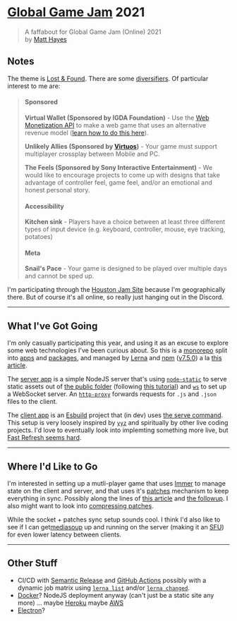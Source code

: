 # [Global Game Jam](https://globalgamejam.org) 2021

> A faffabout for Global Game Jam (Online) 2021<br>
> by [Matt Hayes](https://globalgamejam.org/users/mysterycommand)

## Notes

The theme is [Lost & Found](https://globalgamejam.org/news/theme-global-game-jam-online-2021). There are some [diversifiers](https://globalgamejam.org/news/ggj-online-diversifiers). Of particular interest to me are:

> #### Sponsored
>
> **Virtual Wallet (Sponsored by IGDA Foundation)** - Use the [Web Monetization API](https://webmonetization.org/docs/getting-started/) to make a web game that uses an alternative revenue model ([learn how to do this here](https://igdafoundation.org/ggj2021/)).
>
> **Unlikely Allies (Sponsored by [Virtuos](https://www.virtuosgames.com/))** - Your game must support multiplayer crossplay between Mobile and PC.
>
> **The Feels (Sponsored by Sony Interactive Entertainment)** - We would like to encourage projects to come up with designs that take advantage of controller feel, game feel, and/or an emotional and honest personal story.
>
> #### Accessibility
>
> **Kitchen sink** - Players have a choice between at least three different types of input device (e.g. keyboard, controller, mouse, eye tracking, potatoes)
>
> #### Meta
>
> **Snail's Pace** - Your game is designed to be played over multiple days and cannot be sped up.

I'm participating through the [Houston Jam Site](https://globalgamejam.org/2021/jam-sites/houston-global-game-jam-2021) because I'm geographically there. But of course it's all online, so really just hanging out in the Discord.

---

## What I've Got Going

I'm only casually participating this year, and using it as an excuse to explore some web technologies I've been curious about. So this is a [monorepo](https://en.wikipedia.org/wiki/Monorepo) split into [apps](apps) and [packages](packages), and managed by [Lerna](https://lerna.js.org/) and [npm](https://docs.npmjs.com/) ([v7.5.0](https://www.npmjs.com/package/npm/v/7.5.0)) a la [this article](https://dev.to/limal/simplify-your-monorepo-with-npm-7-workspaces-5gmj).

The [server app](apps/server) is a simple NodeJS server that's using [`node-static`](https://www.npmjs.com/package/node-static) to serve static assets out of [the public folder](apps/server/public) (following [this tutorial](https://nodejs.org/en/knowledge/HTTP/servers/how-to-serve-static-files/)) and [`ws`](https://www.npmjs.com/package/ws) to set up a WebSocket server. An [`http-proxy`](https://www.npmjs.com/package/http-proxy) forwards requests for `.js` and `.json` files to the client.

The [client app](apps/client) is an [Esbuild](https://esbuild.github.io/) project that (in dev) uses [the serve command](https://esbuild.github.io/api/#serve). This setup is very loosely inspired by [`yyz`](https://www.npmjs.com/package/yyz) and spiritually by other live coding projects. I'd love to eventually look into implemting something more live, but [Fast Refresh seems hard](https://github.com/facebook/react/issues/16604#issuecomment-528663101).

---

## Where I'd Like to Go

I'm interested in setting up a mutli-player game that uses [Immer](https://immerjs.github.io/immer/) to manage state on the client and server, and that uses it's [patches](https://immerjs.github.io/immer/docs/patches) mechanism to keep everything in sync. Possibly along the lines of [this article](https://medium.com/@mweststrate/distributing-state-changes-using-snapshots-patches-and-actions-part-1-2811a2fcd65f) and [the followup](https://medium.com/@mweststrate/distributing-state-changes-using-snapshots-patches-and-actions-part-2-2f50d8363988). I also might want to look into [compressing patches](https://medium.com/@dedels/using-immer-to-compress-immer-patches-f382835b6c69).

While the socket + patches sync setup sounds cool. I think I'd also like to see if I can get[mediasoup](https://mediasoup.org/) up and running on the server (making it an [SFU](https://webrtcglossary.com/sfu/)) for even lower latency between clients.

---

## Other Stuff

- CI/CD with [Semantic Release](https://semantic-release.gitbook.io/) and [GitHub Actions](https://github.com/features/actions) possibly with a dynamic job matrix using [`lerna list`](https://github.com/lerna/lerna/tree/main/commands/list#readme) and/or [`lerna changed`](https://github.com/lerna/lerna/tree/main/commands/changed#readme).
- [Docker](https://www.docker.com/)? NodeJS deployment anyway (can't just be a static site any more) … maybe [Heroku](https://www.heroku.com/) maybe [AWS](https://aws.amazon.com/getting-started/hands-on/deploy-nodejs-web-app/)
- [Electron](https://www.electronjs.org/)?
